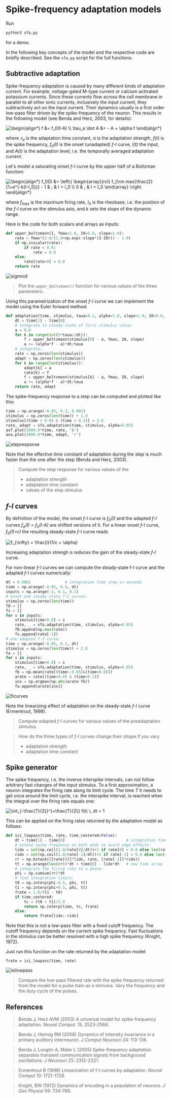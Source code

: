 # Spike-frequency adaptation models

Run
``` sh
python3 sfa.py
```
for a demo.

In the following key concepts of the model and the respective code are
briefly described. See the `sfa.py` script for the full functions.


## Subtractive adaptation

Spike-frequency adaptation is caused by many different kinds of
adaptation current. For example, voltage-gated M-type current or
calcium activated potassium currents. Since these currents flow across
the cell membrane in parallel to all other ionic currents, inclusively
the input current, they subtractively act on the input current. Their
dynamics usually is a first order low-pass filter driven by the
spike-frequency of the neuron. This results in the following model
(see Benda and Herz, 2003, for details):

<img src=
"https://render.githubusercontent.com/render/math?math=%5Clarge+%5Cdisplaystyle+%5Cbegin%7Balign%2A%7D%0Af+%26%3D+f_0%28I-A%29+%5C%5C%0A%5Ctau_a+%5Cdot+A+%26%3D+-+A+%2B+%5Calpha+f%0A%5Cend%7Balign%2A%7D%0A" 
alt="\begin{align*}
f &= f_0(I-A) \\
\tau_a \dot A &= - A + \alpha f
\end{align*}
">

where *&#120591;<sub>a</sub>* is the adaptation time constant, &#945;
is the adaptation strength, *f(t)* is the spike frequency,
*f<sub>0</sub>(I)* is the onset (unadapted) *f-I* curve, *I(t)* the
input, and *A(t)* is the adaptation level, i.e. the temporally
averaged adaptation current.

Let's model a saturating onset *f-I* curve by the upper half of a
Boltzman function:

<img src=
"https://render.githubusercontent.com/render/math?math=%5Clarge+%5Cdisplaystyle+%5Cbegin%7Balign%2A%7D%0Af_0%28I%29+%26%3D+%5Cleft%5C%7B+%5Cbegin%7Barray%7D%7Brcl%7D+f_%7B%5Crm+max%7D%5Cfrac%7B2%7D%7B1%2Be%5E%7B-k%28I-I_0%29%7D%7D+-+1+%26+%3B+%26+I+%3E+I_0+%5C%5C+0+%26+%3B+%26+I+%3C+I_0+%5Cend%7Barray%7D+%5Cright.%0A%5Cend%7Balign%2A%7D%0A" 
alt="\begin{align*}
f_0(I) &= \left\{ \begin{array}{rcl} f_{\rm max}\frac{2}{1+e^{-k(I-I_0)}} - 1 & ; & I > I_0 \\ 0 & ; & I < I_0 \end{array} \right.
\end{align*}
">

where *f<sub>max</sub>* is the maximum firing rate, *I<sub>0</sub>* is the rheobase, i.e. the position of the *f-I* curve on the stimulus axis, and *k* sets the slope of the dynamic range.

Here is the code for both scalars and arrays as inputs:
``` py
def upper_boltzmann(I, fmax=1.0, I0=0.0, slope=1.0):
    rate = fmax*(2.0/(1.0+np.exp(-slope*(I-I0))) - 1.0)
    if np.isscalar(rate):
        if rate < 0.0:
            rate = 0.0
    else:
        rate[rate<0] = 0.0
    return rate
```

![sigmoid](sfa-sigmoid.png)

> Plot the `upper_boltzmann()` function for various values of the three parameters.

Using this parametrization of the onset *f-I* curve we can implement
the model using the Euler forward method:
``` py
def adaptation(time, stimulus, taua=0.1, alpha=1.0, slope=1.0, I0=0.0, fmax=200.0):
    dt = time[1] - time[0]
    # integrate to steady-state of first stimulus value:
    a = 0.0
    for k in range(int(5*taua//dt)):
        f = upper_boltzmann(stimulus[0] - a, fmax, I0, slope)
        a += (alpha*f - a)*dt/taua
    # integrate:
    rate = np.zeros(len(stimulus))
    adapt = np.zeros(len(stimulus))
    for k in range(len(stimulus)):
        adapt[k] = a
        rate[k] = f
        f = upper_boltzmann(stimulus[k] - a, fmax, I0, slope)
        a += (alpha*f - a)*dt/taua
    return rate, adapt
```

The spike-frequency response to a step can be computed and plotted like this:
``` py
time = np.arange(-0.05, 0.3, 0.001)
stimulus = np.zeros(len(time)) + 1.0
stimulus[(time > 0.0) & (time < 0.1)] = 3.0
rate, adapt = sfa.adaptation(time, stimulus, alpha=0.05)
axf.plot(1000.0*time, rate, 'b')
axa.plot(1000.0*time, adapt, 'r')
```

![stepresponse](sfa-stepresponse.png)

Note that the effective time constant of adaptation during the step is
much faster than the one after the step (Benda and Herz, 2003).

> Compute the step response for various values of the
> - adaptation strength
> - adaptation time constant
> - values of the step stimulus


## *f-I* curves

By definition of the model, the onset *f-I* curve is
*f<sub>0</sub>(I)* and the adapted *f-I* curves *f<sub>a</sub>(I) =
f<sub>0</sub>(I-A)* are shifted versions of it. For a linear onset
*f-I* curve, *f<sub>0</sub>(I)=cI* the resulting steady-state *f-I*
curve reads

<img src=
"https://render.githubusercontent.com/render/math?math=%5Clarge+%5Cdisplaystyle+f_%7B%5Cinfty%7D+%3D+%5Cfrac%7BI%7D%7B1%2Fc+%2B+%5Calpha%7D" 
alt="f_{\infty} = \frac{I}{1/c + \alpha}">

Increasing adaptation strengh &#945; reduces the gain of the
steady-state *f-I* curve.

For non-linear *f-I* curves we can compute the steady-state f-I curve
and the adapted *f-I* curves numerically:

``` py
dt = 0.0001               # integration time step in seconds
time = np.arange(-0.05, 0.5, dt)
inputs = np.arange(-2, 6.1, 0.1)
# onset and steady state f-I curves:
stimulus = np.zeros(len(time))
f0 = []
fs = []
for s in inputs:
    stimulus[time>0.0] = s
    rate, _ = sfa.adaptation(time, stimulus, alpha=0.05)
    f0.append(np.max(rate))
    fs.append(rate[-1])
# one adapted f-I curve:
time = np.arange(-0.05, 0.1, dt)
stimulus = np.zeros(len(time)) + 2.0
fa = []
for s in inputs:
    stimulus[time>0.0] = s
    rate, _ = sfa.adaptation(time, stimulus, alpha=0.05)
    fb = np.mean(rate[(time>-0.05)&(time<0.0)])
    arate = rate[(time>0.0) & (time<0.1)]
    inx = np.argmax(np.abs(arate-fb))
    fa.append(arate[inx])
```

![ficurves](sfa-ficurves.png)

Note the linearizing effect of adaptation on the steady-state *f-I* curve
(Ermentrout, 1998).

> Compute adapted *f-I* curves for various values of the preadaptation stimulus.

> How do the three types of *f-I* curves change their shape if you vary
> - adaptation strength
> - adaptation time constant


## Spike generator

The spike frequency, i.e. the inverse interspike intervals, can not
follow arbitrary fast changes of the input stimulus. To a first
approximation, a neuron integrates the firing rate along its limit
cycle. The time *T* it needs to get once around the limit cycle,
i.e. the interspike interval, is reached when the integral over the
firing rate equals one:

<img src=
"https://render.githubusercontent.com/render/math?math=%5Clarge+%5Cdisplaystyle+%5Cint_%7B-%5Cfrac%7BT%7D%7B2%7D%7D%5E%7B%2B%5Cfrac%7BT%7D%7B2%7D%7D+f%28t%29+%5C%2C+dt+%3D+1" 
alt="\int_{-\frac{T}{2}}^{+\frac{T}{2}} f(t) \, dt = 1">

This can be applied on the firing rates returned by the adaptation
model as follows:
``` py
def isi_lowpass(time, rate, time_centered=False):
    dt = time[1] - time[0]                           # integration time step
    # extend spike frequency on both ends to avoid edge effects:
    lidx = int(np.ceil(1.0/rate[0]/dt))+1 if rate[0] > 0.0 else len(rate)
    ridx = int(np.ceil(1.0/rate[-1]/dt))+1 if rate[-1] > 0.0 else len(rate)
    rr = np.hstack(([rate[0]]*lidx, rate, [rate[-1]]*ridx))
    tt = np.arange(len(rr))*dt + time[0] - lidx*dt   # new time array  
    # integrate the firing rate to a phase:
    phi = np.cumsum(rr)*dt
    # find integration limits:
    t0 = np.interp(phi-0.5, phi, tt)
    t1 = np.interp(phi+0.5, phi, tt)
    frate = 1.0/(t1 - t0)
    if time_centered:
        tc = (t0 + t1)/2.0
        return np.interp(time, tc, frate)
    else:
        return frate[lidx:-ridx]
```

Note that this is not a low-pass filter with a fixed cutoff
frequency. The cutoff frequency depends on the current spike
frequency. Fast fluctuations in the stimulus can be better resolved
with a high spike frequency (Knight, 1972).

Just run this function on the rate returned by the adaptation model:
```
frate = isi_lowpass(time, rate)
```

![isilowpass](sfa-isilowpass.png)

> Compare the low-pass filtered rate with the spike frequency returned
> from the model for a pulse train as a stimulus. Vary the frequency
> and the duty cycle of the pulses.


## References

> Benda J, Herz AVM (2003) A universal model for spike-frequency adaptation. *Neural Comput.* 15, 2523-2564.

> Benda J, Hennig RM (2008) Dynamics of intensity invariance in a primary auditory interneuron. *J Comput Neurosci* 24: 113-136.

> Benda J, Longtin A, Maler L (2005) Spike-frequency adaptation separates transient communication signals from background oscillations. *J Neurosci* 25: 2312-2321.

> Ermentrout B (1998) Linearization of f-I curves by adaptation. *Neural Comput* 10: 1721-1729.

> Knight, BW (1972) Dynamics of encoding in a population of neurons. *J Gen Physiol* 59: 734-766.
